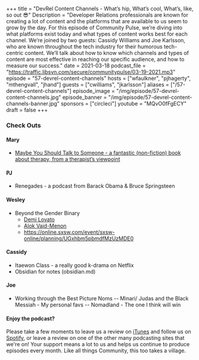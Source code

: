 +++
title = "DevRel Content Channels - What’s hip, What’s cool, What’s, like, so out 😎"
Description = "Developer Relations professionals are known for creating a lot of content and the platforms that are available to us seem to grow by the day. For this episode of Community Pulse, we’re diving into what platforms exist today and what types of content works best for each channel. We’re joined by two guests: Cassidy Williams and Joe Karlsson, who are known throughout the tech industry for their humorous tech-centric content. We’ll talk about how to know which channels and types of content are most effective in reaching our specific audience, and how to measure our success."
date = 2021-03-18
podcast_file = "https://traffic.libsyn.com/secure/communitypulse/03-19-2021.mp3"
episode = "57-devrel-content-channels"
hosts = ["wfaulkner", "pjhagerty", "mthengvall", "jhand"]
guests = ["cwilliams", "jkarlsson"]
aliases = ["/57-devrel-content-channels"]
episode_image = "/img/episode/57-devrel-content-channels.jpg"
episode_banner = "/img/episode/57-devrel-content-channels-banner.jpg"
sponsors = ["circleci"]
youtube = "MQvO0fFgECY"
draft = false
+++

### Check Outs

#### Mary

- [Maybe You Should Talk to Someone - a fantastic (non-fiction) book about therapy, from a therapist’s viewpoint](https://lorigottlieb.com/books/maybe-you-should-talk-to-someone/)

#### PJ

- Renegades - a podcast from Barack Obama & Bruce Springsteen

#### Wesley

- Beyond the Gender Binary
  - [Demi Lovato](https://online.sxsw.com/event/sxsw-online/person/RXZlbnRQZW9wbGVfNjIxNjMwMQ%3D%3D)
  - [Alok Vaid-Menon](https://online.sxsw.com/event/sxsw-online/person/RXZlbnRQZW9wbGVfNjI4MTQ2MQ%3D%3D)
  - https://online.sxsw.com/event/sxsw-online/planning/UGxhbm5pbmdfMzUzMDE0

#### Cassidy

- Itaewon Class - a really good k-drama on Netflix
- Obsidian for notes (obsidian.md)

#### Joe

- Working through the Best Picture Noms
 -- Minari/ Judas and the Black Messiah - My personal favs
 -- Nomadland - The one I think will win

#### Enjoy the podcast?
Please take a few moments to leave us a review on [iTunes](https://itunes.apple.com/us/podcast/community-pulse/id1218368182?mt=2) and follow us on [Spotify](https://open.spotify.com/show/3I7g5WfMSgpWu38zZMjet?si=565TMb81SaWwrJYbAIeOxQ), or leave a review on one of the other many podcasting sites that we're on! Your support means a lot to us and helps us continue to produce episodes every month. Like all things Community, this too takes a village.
